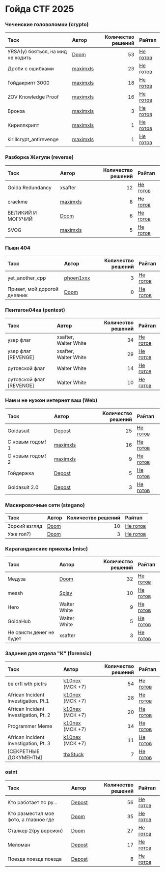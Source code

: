 # Гойда CTF 2025


### Чеченские головоломки (crypto)
| Таск                              | Автор                              |   Количество решений | Райтап                                                                  |
|:----------------------------------|:-----------------------------------|---------------------:|:------------------------------------------------------------------------|
| УRSA(у) бояться, на мид не ходить | [Doom](https://t.me/dontunique)    |                   53 | [Не готов](./crypto/уrsaу%20бояться%20на%20мид%20не%20ходить/README.md) |
| Дроби с ошибками                  | [maximxls](https://t.me/maximxlss) |                   23 | [Не готов](./crypto/дроби%20с%20ошибками/README.md)                     |
| Гойдакрипт 3000                   | [maximxls](https://t.me/maximxlss) |                   18 | [Не готов](./crypto/гойдакрипт%203000/README.md)                        |
| ZOV Knowledge Proof               | [maximxls](https://t.me/maximxlss) |                   16 | [Не готов](./crypto/zov%20knowledge%20proof/README.md)                  |
| Бронза                            | [maximxls](https://t.me/maximxlss) |                    3 | [Не готов](./crypto/бронза/README.md)                                   |
| Кириллкрипт                       | [maximxls](https://t.me/maximxlss) |                    1 | [Не готов](./crypto/кириллкрипт/README.md)                              |
| kirillcrypt_antirevenge           | [maximxls](https://t.me/maximxlss) |                    1 | [Не готов](./crypto/kirillcrypt_antirevenge/README.md)                  |

### Разборка Жигули (reverse)
| Таск              | Автор                              |   Количество решений | Райтап                                                |
|:------------------|:-----------------------------------|---------------------:|:------------------------------------------------------|
| Goida Redundancy  | xsafter                            |                   12 | [Не готов](./reverse/goida%20redundancy/README.md)    |
| crackme           | [maximxls](https://t.me/maximxlss) |                    8 | [Не готов](./reverse/crackme/README.md)               |
| ВЕЛИКИЙ И МОГУЧИЙ | [Doom](https://t.me/dontunique)    |                    6 | [Не готов](./reverse/великий%20и%20могучий/README.md) |
| SVOG              | [maximxls](https://t.me/maximxlss) |                    5 | [Не готов](./reverse/svog/README.md)                  |

### Пывн 404
| Таск                        | Автор                               |   Количество решений | Райтап                                                       |
|:----------------------------|:------------------------------------|---------------------:|:-------------------------------------------------------------|
| yet_another_cpp             | [phoen1xxx](https://t.me/phoen1xxx) |                    3 | [Не готов](./pwn/yet_another_cpp/README.md)                  |
| Привет, мой дорогой дневник | [Doom](https://t.me/dontunique)     |                    0 | [Не готов](./pwn/привет%20мой%20дорогой%20дневник/README.md) |

### Пентагон04ка (pentest)
| Таск                     | Автор                 |   Количество решений | Райтап                                                     |
|:-------------------------|:----------------------|---------------------:|:-----------------------------------------------------------|
| узер флаг                | xsafter, Walter White |                   34 | [Не готов](./pentest/узер%20флаг/README.md)                |
| узер флаг [REVENGE]      | xsafter, Walter White |                   29 | [Не готов](./pentest/узер%20флаг%20revenge/README.md)      |
| рутовской флаг           | Walter White          |                   14 | [Не готов](./pentest/рутовской%20флаг/README.md)           |
| рутовской флаг [REVENGE] | Walter White          |                   10 | [Не готов](./pentest/рутовской%20флаг%20revenge/README.md) |

### Нам и не нужон интернет ваш (Web)
| Таск             | Автор                                |   Количество решений | Райтап                                            |
|:-----------------|:-------------------------------------|---------------------:|:--------------------------------------------------|
| Goidasuit        | [Depost](https://t.me/GorgonzolaCTF) |                   25 | [Не готов](./web/goidasuit/README.md)             |
| С новым годом! 1 | [maximxls](https://t.me/maximxlss)   |                   16 | [Не готов](./web/с%20новым%20годом%201/README.md) |
| С новым годом! 2 | [maximxls](https://t.me/maximxlss)   |                    9 | [Не готов](./web/с%20новым%20годом%202/README.md) |
| Гойдержка        | [Depost](https://t.me/GorgonzolaCTF) |                    5 | [Не готов](./web/гойдержка/README.md)             |
| Goidasuit 2.0    | [Depost](https://t.me/GorgonzolaCTF) |                    3 | [Не готов](./web/goidasuit%2020/README.md)        |

### Маскировочные сети (stegano)
| Таск          | Автор                           |   Количество решений | Райтап                                          |
|:--------------|:--------------------------------|---------------------:|:------------------------------------------------|
| Зоркий взгляд | [Doom](https://t.me/dontunique) |                   10 | [Не готов](./stegano/зоркий%20взгляд/README.md) |
| Уже гол?)     | [Doom](https://t.me/dontunique) |                    3 | [Не готов](./stegano/уже%20гол/README.md)       |

### Карагандинские приколы (misc)
| Таск                     | Автор                           |   Количество решений | Райтап                                                        |
|:-------------------------|:--------------------------------|---------------------:|:--------------------------------------------------------------|
| Медуза                   | [Doom](https://t.me/dontunique) |                   32 | [Не готов](./misc/медуза/README.md)                           |
| messh                    | [Splav](https://t.me/Sp1av)     |                   10 | [Не готов](./misc/messh/README.md)                            |
| Hero                     | Walter White                    |                    9 | [Не готов](./misc/hero/README.md)                             |
| GoidaHub                 | Walter White                    |                    5 | [Не готов](./misc/goidahub/README.md)                         |
| Не свисти денег не будет | xsafter                         |                    3 | [Не готов](./misc/не%20свисти%20денег%20не%20будет/README.md) |

### Задания для отдела "К" (forensic)
| Таск                                  | Автор                                  |   Количество решений | Райтап                                                                       |
|:--------------------------------------|:---------------------------------------|---------------------:|:-----------------------------------------------------------------------------|
| be crfl wth pictrs                    | [k10nex](https://t.me/k10nex) (МСК +7) |                   54 | [Не готов](./forensic/be%20crfl%20wth%20pictrs/README.md)                    |
| African Incident Investigation. Pt.1  | [k10nex](https://t.me/k10nex) (МСК +7) |                   28 | [Не готов](./forensic/african%20incident%20investigation%20pt1/README.md)    |
| African Incident Investigation, Pt. 2 | [k10nex](https://t.me/k10nex) (МСК +7) |                   20 | [Не готов](./forensic/african%20incident%20investigation%20pt%202/README.md) |
| Programmer Meme                       | [k10nex](https://t.me/k10nex) (МСК +7) |                   14 | [Не готов](./forensic/programmer%20meme/README.md)                           |
| African Incident Investigation, Pt. 3 | [k10nex](https://t.me/k10nex) (МСК +7) |                   11 | [Не готов](./forensic/african%20incident%20investigation%20pt%203/README.md) |
| [СЕКРЕТНЫЕ ДОКУМЕНТЫ]                 | [thxStuck](https://t.me/thankspluxury) |                    7 | [Не готов](./forensic/секретные%20документы/README.md)                       |

### osint
| Таск                                  | Автор                                |   Количество решений | Райтап                                                                         |
|:--------------------------------------|:-------------------------------------|---------------------:|:-------------------------------------------------------------------------------|
| Кто работает по ру...                 | [Depost](https://t.me/GorgonzolaCTF) |                   56 | [Не готов](./osint/кто%20работает%20по%20ру/README.md)                         |
| Кто разместил мое фото, а главное где | [Doom](https://t.me/dontunique)      |                   35 | [Не готов](./osint/кто%20разместил%20мое%20фото%20а%20главное%20где/README.md) |
| Сталкер 2(ру версион)                 | [Doom](https://t.me/dontunique)      |                   27 | [Не готов](./osint/сталкер%202ру%20версион/README.md)                          |
| Меломан                               | [Depost](https://t.me/GorgonzolaCTF) |                   17 | [Не готов](./osint/меломан/README.md)                                          |
| Поезда поезда поезда                  | [Depost](https://t.me/GorgonzolaCTF) |                    8 | [Не готов](./osint/поезда%20поезда%20поезда/README.md)                         |
